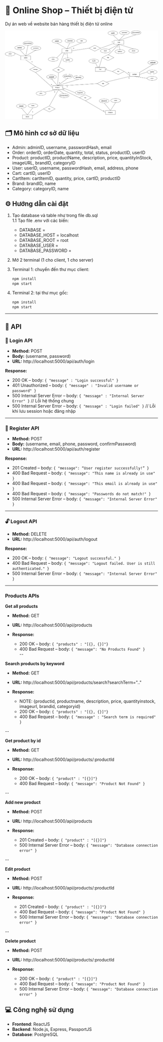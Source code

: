 
# 🛒 Online Shop – Thiết bị điện tử

Dự án web về website bán hàng thiết bị điện tử online

![ERD Diagram](/public/erd_diagram.png)

## 🗂️ Mô hình cơ sở dữ liệu
- Admin: adminID, username, passwordHash, email  
- Order: orderID, orderDate, quantity, total, status, productID, userID  
- Product: productID, productName, description, price, quantityInStock, imageURL, brandID, categoryID  
- User: userID, username, passwordHash, email, address, phone  
- Cart: cartID, userID  
- CartItem: cartItemID, quantity, price, cartID, productID  
- Brand: brandID, name  
- Category: categoryID, name  

## ⚙️ Hướng dẫn cài đặt

1. Tạo database và table như trong file db.sql  
1.1 Tạo file .env với các biến:  
   - DATABASE =  
   - DATABASE_HOST = localhost  
   - DATABASE_ROOT = root  
   - DATABASE_USER =  
   - DATABASE_PASSWORD =  

2. Mở 2 terminal (1 cho client, 1 cho server)  

3. Terminal 1: chuyển đến thư mục client:  
   ```
   npm install  
   npm start  
   ```

4. Terminal 2: tại thư mục gốc:  
   ```
   npm install  
   npm start  
   ```

---

## 📱 API

### 🔐 Login API
- **Method:** POST  
- **Body:** (username, password)  
- **URL:** http://localhost:5000/api/auth/login  

**Response:**  
- 200 OK – body: `{ "message" : "Login successful" }`  
- 401 Unauthorized – body: `{ "message" : "Invalid username or password" }`  
- 500 Internal Server Error – body: `{ "message" : "Internal Server Error" }` // Lỗi hệ thống chung  
- 500 Internal Server Error – body: `{ "message" : "Login failed" }` // Lỗi khi lưu session hoặc đăng nhập  

---

### 📝 Register API 
- **Method:** POST  
- **Body:** (username, email, phone, password, confirmPassword)  
- **URL:** http://localhost:5000/api/auth/register  

**Response:**  
- 201 Created – body: `{ "message": “User register successfully!” }`  
- 400 Bad Request – body: `{ "message": "This name is already in use" }`  
- 400 Bad Request – body: `{ "message": "This email is already in use" }`  
- 400 Bad Request – body: `{ "message": "Passwords do not match!" }`  
- 500 Internal Server Error – body: `{ "message": "Internal Server Error" }`  

---

### 🔓 Logout API
- **Method:** DELETE  
- **URL:** http://localhost:5000/api/auth/logout  

**Response:**  
- 200 OK – body: `{ "message": "Logout successful." }`  
- 400 Bad Request – body: `{ "message": "Logout failed. User is still authenticated." }`  
- 500 Internal Server Error – body: `{ "message": "Internal Server Error" }` 

---


### Products APIs
**Get all products**
- **Method:** GET
- **URL:** http://localhost:5000/api/products  

- **Response:**  
   - 200 OK – body: `{ "products" : "[{}, {}]"}`  
   - 400 Bad Request – body: `{ "message": "No Products Found" }`  
--

**Search products by keyword**
- **Method:** GET
- **URL:** http://localhost:5000/api/products/search?searchTerm=".."

- **Response:**  
   - NOTE: {productid, productname, description, price, quantityinstock, imageurl, brandid, categoryid}
   - 200 OK – body: `{ "products" : "[{}, {}]"}`  
   - 400 Bad Request – body: `{ "message" : "Search term is required" }`  

--


**Get product by id**
- **Method:** GET
- **URL:** http://localhost:5000/api/products/:productId

- **Response:**  
   - 200 OK – body: `{ "product" : "[{}]"}`  
   - 400 Bad Request – body: `{ "message": "Product Not Found" }`  

--


**Add new product**
- **Method:** POST
- **URL:** http://localhost:5000/api/products

- **Response:**  
   - 201 Created – body: `{ "product" : "[{}]"}`  
   - 500 Internal Server Error – body: `{ "message": "Database connection error" }` 

--


**Edit product**
- **Method:** POST
- **URL:** http://localhost:5000/api/products/:productId

-  **Response:**  
   - 201 Created – body: `{ "product" : "[{}]"}`  
   - 400 Bad Request – body: `{ "message": "Product Not Found" }`
   - 500 Internal Server Error – body: `{ "message": "Database connection error" }` 

--


**Delete product**
- **Method:** POST
- **URL:** http://localhost:5000/api/products/:productId

- **Response:**  
   - 200 OK – body: `{ "product" : "[{}]"}`  
   - 400 Bad Request – body: `{ "message": "Product Not Found" }`
   - 500 Internal Server Error – body: `{ "message": "Database connection error" }` 


## 💻 Công nghệ sử dụng

- **Frontend**: ReactJS
- **Backend**: Node.js, Express, PassportJS
- **Database**: PostgreSQL